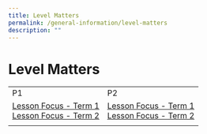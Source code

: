 ```yaml
---
title: Level Matters
permalink: /general-information/level-matters
description: ""
---
```

# Level Matters

|                                                  |                                                  |
|--------------------------------------------------|--------------------------------------------------|
| P1                                               | P2                                               |
| [Lesson Focus - Term 1](/files/P1%20Term%201%202022.pdf) <br>[Lesson Focus - Term 2](/files/P1%20Term%202%202022.pdf) | [Lesson Focus - Term 1](/files/P2%20Term%201%202022.pdf)  <br>[Lesson Focus - Term 2](/files/P2%20Term%202%202022.pdf) |
|                                                  |                                                  |